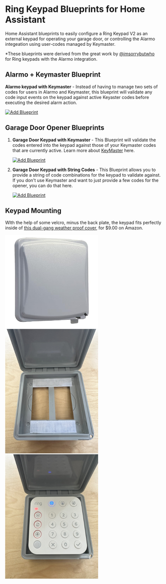 # Ring Keypad Blueprints for Home Assistant

Home Assistant blueprints to easily configure a Ring Keypad V2 as an external keypad for operating your garage door, or controlling the Alarmo integeation using user-codes managed by Keymaster. 

*These blueprints were derived from the great work by [@imsorrybutwho](https://github.com/ImSorryButWho/HomeAssistantNotes) for Ring keypads with the Alarmo integration.  


## Alarmo + Keymaster Blueprint
**Alarmo keypad with Keymaster** - Instead of having to manage two sets of codes for users in Alarmo and Keymaster, this blueprint will validate any code input events on the keypad against active Keyaster codes before executing the desired alarm action. 

 [![Add Blueprint](https://my.home-assistant.io/badges/blueprint_import.svg)]( https://my.home-assistant.io/redirect/blueprint_import/?blueprint_url=https%3A//raw.githubusercontent.com/Fiercefish1/RingKeypad_GarageDoorOpener/refs/heads/main/keypad_alarmo_keymaster.yaml)

 
## Garage Door Opener Blueprints
  
1) **Garage Door Keypad with Keymaster** - This Blueprint will validate the codes entered into the keypad against those of your Keymaster codes that are currently active. Learn more about [KeyMaster](https://github.com/FutureTense/keymaster) here.

   [![Add Blueprint](https://my.home-assistant.io/badges/blueprint_import.svg)]( https://my.home-assistant.io/redirect/blueprint_import/?blueprint_url=https%3A//raw.githubusercontent.com/Fiercefish1/RingKeypad_GarageDoorOpener/refs/heads/main/GarageDoorKeypad_Keymaster.yaml)

3) **Garage Door Keypad with String Codes** - This Blueprint allows you to provide a string of code combinations for the keypad to validate against. If you don't use Keymaster and want to just provide a few codes for the opener, you can do that here.

   [![Add Blueprint](https://my.home-assistant.io/badges/blueprint_import.svg)]( https://my.home-assistant.io/redirect/blueprint_import/?blueprint_url=https%3A//raw.githubusercontent.com/Fiercefish1/RingKeypad_GarageDoorOpener/refs/heads/main/GarageDoorKeypad_String.yaml)

## Keypad Mounting
WIth the help of some velcro, minus the back plate, the keypad fits perfectly inside of [this dual-gang weather proof cover](https://www.amazon.com/gp/product/B001JEPX5I), for $9.00 on Amazon. 

<img src="keypad-box-2.jpg" width="300"> <img src="keypad-box.jpg" width="300"><img src="keypad-in-box.jpeg" width="300">








